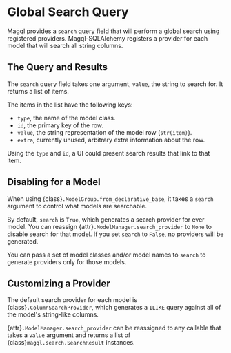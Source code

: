 Global Search Query
===================

Magql provides a `search` query field that will perform a global search using
registered providers. Magql-SQLAlchemy registers a provider for each model that
will search all string columns.


The Query and Results
---------------------

The `search` query field takes one argument, `value`, the string to search for.
It returns a list of items.

The items in the list have the following keys:

-   `type`, the name of the model class.
-   `id`, the primary key of the row.
-   `value`, the string representation of the model row (`str(item)`).
-   `extra`, currently unused, arbitrary extra information about the row.

Using the `type` and `id`, a UI could present search results that link to that
item.


Disabling for a Model
---------------------

When using {class}`.ModelGroup.from_declarative_base`, it takes a `search`
argument to control what models are searchable.

By default, `search` is `True`, which generates a search provider for ever
model. You can reassign {attr}`.ModelManager.search_provider` to `None` to
disable search for that model. If you set `search` to `False`, no providers will
be generated.

You can pass a set of model classes and/or model names to `search` to
generate providers only for those models.


Customizing a Provider
----------------------

The default search provider for each model is {class}`.ColumnSearchProvider`,
which generates a `ILIKE` query against all of the model's string-like columns.

{attr}`.ModelManager.search_provider` can be reassigned to any callable that
takes a `value` argument and returns a list of
{class}`magql.search.SearchResult` instances.
